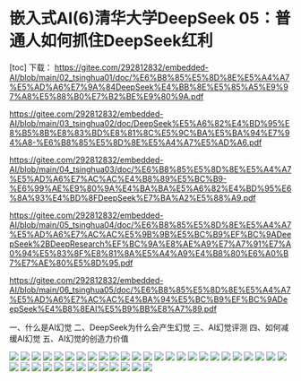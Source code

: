 嵌入式AI(6)清华大学DeepSeek 05：普通人如何抓住DeepSeek红利
===
[toc]
下载：
https://gitee.com/292812832/embedded-AI/blob/main/02_tsinghua01/doc/%E6%B8%85%E5%8D%8E%E5%A4%A7%E5%AD%A6%E7%9A%84DeepSeek%E4%BB%8E%E5%85%A5%E9%97%A8%E5%88%B0%E7%B2%BE%E9%80%9A.pdf

https://gitee.com/292812832/embedded-AI/blob/main/03_tsinghua02/doc/DeepSeek%E5%A6%82%E4%BD%95%E8%B5%8B%E8%83%BD%E8%81%8C%E5%9C%BA%E5%BA%94%E7%94%A8-%E6%B8%85%E5%8D%8E%E5%A4%A7%E5%AD%A6.pdf

https://gitee.com/292812832/embedded-AI/blob/main/04_tsinghua03/doc/%E6%B8%85%E5%8D%8E%E5%A4%A7%E5%AD%A6%E7%AC%AC%E4%B8%89%E5%BC%B9-%E6%99%AE%E9%80%9A%E4%BA%BA%E5%A6%82%E4%BD%95%E6%8A%93%E4%BD%8FDeepSeek%E7%BA%A2%E5%88%A9.pdf

https://gitee.com/292812832/embedded-AI/blob/main/05_tsinghua04/doc/%E6%B8%85%E5%8D%8E%E5%A4%A7%E5%AD%A6%E7%AC%AC%E5%9B%9B%E5%BC%B9%EF%BC%9ADeepSeek%2BDeepResearch%EF%BC%9A%E8%AE%A9%E7%A7%91%E7%A0%94%E5%83%8F%E8%81%8A%E5%A4%A9%E4%B8%80%E6%A0%B7%E7%AE%80%E5%8D%95.pdf

https://gitee.com/292812832/embedded-AI/blob/main/06_tsinghua05/doc/%E6%B8%85%E5%8D%8E%E5%A4%A7%E5%AD%A6%E7%AC%AC%E4%BA%94%E5%BC%B9%EF%BC%9ADeepSeek%E4%B8%8EAI%E5%B9%BB%E8%A7%89.pdf

一、什么是AI幻觉
二、DeepSeek为什么会产生幻觉
三、AI幻觉评测
四、如何减缓AI幻觉
五、AI幻觉的创造力价值

![](./images/1.png)
![](./images/2.png)
![](./images/3.png)
![](./images/4.png)
![](./images/5.png)
![](./images/6.png)
![](./images/7.png)
![](./images/8.png)
![](./images/9.png)
![](./images/10.png)
![](./images/11.png)
![](./images/12.png)
![](./images/13.png)
![](./images/14.png)
![](./images/15.png)
![](./images/16.png)
![](./images/17.png)
![](./images/18.png)
![](./images/19.png)
![](./images/20.png)
![](./images/21.png)
![](./images/22.png)
![](./images/23.png)
![](./images/24.png)
![](./images/25.png)
![](./images/26.png)
![](./images/27.png)
![](./images/28.png)
![](./images/29.png)
![](./images/30.png)
![](./images/31.png)
![](./images/32.png)
![](./images/33.png)
![](./images/34.png)
![](./images/35.png)
![](./images/36.png)
![](./images/37.png)
![](./images/38.png)
